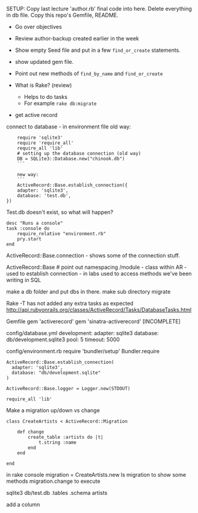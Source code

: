 SETUP:  Copy last lecture 'author.rb' final code into here.  Delete everything in db file.  Copy this repo's Gemfile, README.


- Go over objectives

- Review author-backup created earlier in the week

- Show empty Seed file and put in a few `find_or_create` statements.  

- show updated gem file.
- Point out new methods of `find_by_name` and `find_or_create`
- What is Rake? (review)
	- Helps to do tasks
	- For example `rake db:migrate`

- get active record

connect to database
	- in environment file
	old way:
```
	require 'sqlite3'
	require 'require_all'
	require_all 'lib'
	# setting up the database connection (old way)
	DB = SQLite3::Database.new("chinook.db")
	```

	new way:
	```
	ActiveRecord::Base.establish_connection({
	adapter: 'sqlite3',
	database: 'test.db', 
})
```

Test.db doesn't exist, so what will happen?

```
desc "Runs a console"
task :console do
	require_relative "environment.rb"
	pry.start
end
```

ActiveRecord::Base.connection - shows some of the connection stuff.

ActiveRecord::Base  # point out namespacing /module
	- class within AR
	- used to establish connection
	- in labs used to access methods we've been writing in SQL

make a db folder and put dbs in there.  make sub directory migrate

Rake -T has not added any extra tasks as expected
http://api.rubyonrails.org/classes/ActiveRecord/Tasks/DatabaseTasks.html  

Gemfile
	gem 'activerecord'
	gem 'sinatra-activerecord'
[INCOMPLETE]

config/database.yml
	development:
	  adapter: sqlite3
	  database: db/development.sqlite3
	  pool: 5
	  timeout: 5000

config/environment.rb
	require 'bundler/setup'
	Bundler.require

	ActiveRecord::Base.establish_connection(
	  adapter: 'sqlite3',
	  database: "db/development.sqlite"
	)

	ActiveRecord::Base.logger = Logger.new(STDOUT)

	require_all 'lib'


Make a migration
	up/down vs change

```
class CreateArtists < ActiveRecord::Migration

	def change
		create_table :artists do |t|
			t.string :name
		end
	end

end
```

in rake console
	migration = CreateArtists.new
	ls migration to show some methods
	migration.change to execute

sqlite3 db/test.db
.tables
.schema artists

add a column
